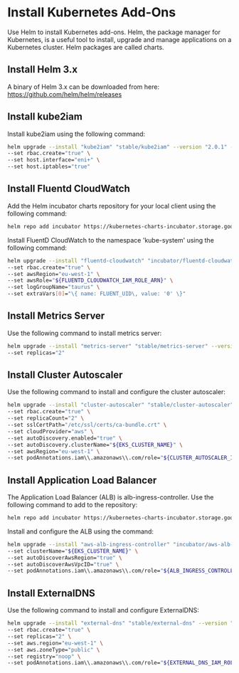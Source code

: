 # Install Kubernetes Add-Ons 

Use Helm to install Kubernetes add-ons. Helm, the package manager for Kubernetes, is a useful tool to install, upgrade and manage applications on a Kubernetes cluster. Helm packages are called charts. 

## Install Helm 3.x
A binary of Helm 3.x can be downloaded from here: https://github.com/helm/helm/releases

## Install kube2iam
Install kube2iam using the following command:
```sh
helm upgrade --install "kube2iam" "stable/kube2iam" --version "2.0.1" --namespace "kube-system" \
--set rbac.create="true" \
--set host.interface="eni+" \
--set host.iptables="true"
```

## Install Fluentd CloudWatch
Add the Helm incubator charts repository for your local client using the following command:
```sh
helm repo add incubator https://kubernetes-charts-incubator.storage.googleapis.com/
```
Install FluentD CloudWatch to the namespace 'kube-system' using the following command:
```sh
helm upgrade --install "fluentd-cloudwatch" "incubator/fluentd-cloudwatch" --version "0.10.2" --namespace "kube-system" \
--set rbac.create="true" \
--set awsRegion="eu-west-1" \
--set awsRole="${FLUENTD_CLOUDWATCH_IAM_ROLE_ARN}" \
--set logGroupName="taurus" \
--set extraVars[0]="\{ name: FLUENT_UID\, value: '0' \}"
```

## Install Metrics Server
Use the following command to install metrics server:
```sh
helm upgrade --install "metrics-server" "stable/metrics-server" --version "2.8.5" --namespace "kube-system" \
--set replicas="2"
```

## Install Cluster Autoscaler
Use the following command to install and configure the cluster autoscaler:

```sh
helm upgrade --install "cluster-autoscaler" "stable/cluster-autoscaler" --version "3.2.0" --namespace "kube-system" \
--set rbac.create="true" \
--set replicaCount="2" \
--set sslCertPath="/etc/ssl/certs/ca-bundle.crt" \
--set cloudProvider="aws" \
--set autoDiscovery.enabled="true" \
--set autoDiscovery.clusterName="${EKS_CLUSTER_NAME}" \
--set awsRegion="eu-west-1" \
--set podAnnotations.iam\\.amazonaws\\.com/role="${CLUSTER_AUTOSCALER_IAM_ROLE_ARN}"
```

## Install Application Load Balancer
The Application Load Balancer (ALB) is alb-ingress-controller. Use the following command to add to the repository:
```sh
helm repo add incubator https://kubernetes-charts-incubator.storage.googleapis.com/
```
Install and configure the ALB using the command:
```sh
helm upgrade --install "aws-alb-ingress-controller" "incubator/aws-alb-ingress-controller" --version "0.1.10" --namespace "kube-system" \
--set clusterName="${EKS_CLUSTER_NAME}" \
--set autoDiscoverAwsRegion="true" \
--set autoDiscoverAwsVpcID="true" \
--set podAnnotations.iam\\.amazonaws\\.com/role="${ALB_INGRESS_CONTROLLER_IAM_ROLE_ARN}"
```

## Install ExternalDNS
Use the following command to install and configure ExternalDNS:
```sh
helm upgrade --install "external-dns" "stable/external-dns" --version "2.6.1" --namespace "kube-system" \
--set rbac.create="true" \
--set replicas="2" \
--set aws.region="eu-west-1" \
--set aws.zoneType="public" \
--set registry="noop" \
--set podAnnotations.iam\\.amazonaws\\.com/role="${EXTERNAL_DNS_IAM_ROLE_ARN}"
```
